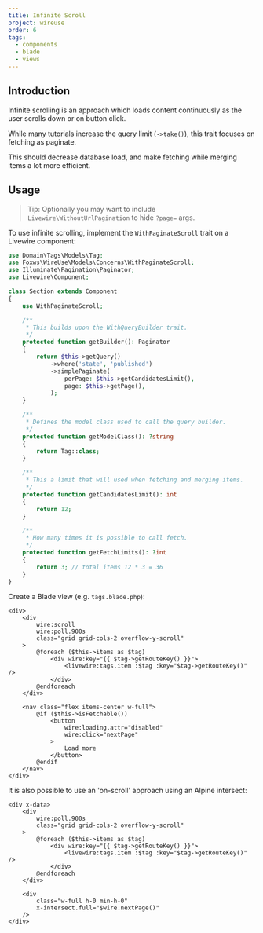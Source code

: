 ```yaml
---
title: Infinite Scroll
project: wireuse
order: 6
tags:
  - components
  - blade
  - views
---
```


## Introduction

Infinite scrolling is an approach which loads content continuously as the user scrolls down or on button click.

While many tutorials increase the query limit (`->take()`), this trait focuses on fetching as paginate.

This should decrease database load, and make fetching while merging items a lot more efficient.

## Usage

> Tip: Optionally you may want to include `Livewire\WithoutUrlPagination` to hide `?page=` args.

To use infinite scrolling, implement the `WithPaginateScroll` trait on a Livewire component:

```php
use Domain\Tags\Models\Tag;
use Foxws\WireUse\Models\Concerns\WithPaginateScroll;
use Illuminate\Pagination\Paginator;
use Livewire\Component;

class Section extends Component
{
    use WithPaginateScroll;

    /**
     * This builds upon the WithQueryBuilder trait.
     */
    protected function getBuilder(): Paginator
    {
        return $this->getQuery()
            ->where('state', 'published')
            ->simplePaginate(
                perPage: $this->getCandidatesLimit(),
                page: $this->getPage(),
            );
    }

    /**
     * Defines the model class used to call the query builder.
     */
    protected function getModelClass(): ?string
    {
        return Tag::class;
    }

    /**
     * This a limit that will used when fetching and merging items.
     */
    protected function getCandidatesLimit(): int
    {
        return 12;
    }

    /**
     * How many times it is possible to call fetch.
     */
    protected function getFetchLimits(): ?int
    {
        return 3; // total items 12 * 3 = 36
    }
}
```

Create a Blade view (e.g. `tags.blade.php`):

```blade
<div>
    <div
        wire:scroll
        wire:poll.900s
        class="grid grid-cols-2 overflow-y-scroll"
    >
        @foreach ($this->items as $tag)
            <div wire:key="{{ $tag->getRouteKey() }}">
                <livewire:tags.item :$tag :key="$tag->getRouteKey()" />
            </div>
        @endforeach
    </div>

    <nav class="flex items-center w-full">
        @if ($this->isFetchable())
            <button
                wire:loading.attr="disabled"
                wire:click="nextPage"
            >
                Load more
            </button>
        @endif
    </nav>
</div>
```

It is also possible to use an 'on-scroll' approach using an Alpine intersect:

```blade
<div x-data>
    <div
        wire:poll.900s
        class="grid grid-cols-2 overflow-y-scroll"
    >
        @foreach ($this->items as $tag)
            <div wire:key="{{ $tag->getRouteKey() }}">
                <livewire:tags.item :$tag :key="$tag->getRouteKey()" />
            </div>
        @endforeach
    </div>

    <div
        class="w-full h-0 min-h-0"
        x-intersect.full="$wire.nextPage()"
    />
</div>
```
